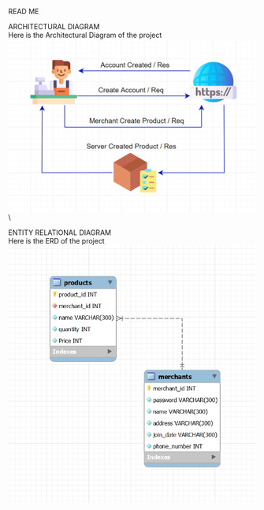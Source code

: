 READ ME

ARCHITECTURAL DIAGRAM \
Here is the Architectural Diagram of the project \
![AD](images/AD.png) \


ENTITY RELATIONAL DIAGRAM \
Here is the ERD of the project \
![ERD](images/ERD.png) 
